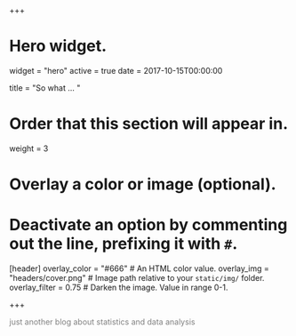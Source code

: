 +++
# Hero widget.
widget = "hero"
active = true
date = 2017-10-15T00:00:00

title = "So what ... "



# Order that this section will appear in.
weight = 3

# Overlay a color or image (optional).
#   Deactivate an option by commenting out the line, prefixing it with `#`.
[header]
  overlay_color = "#666"  # An HTML color value.
  overlay_img = "headers/cover.png"  # Image path relative to your `static/img/` folder.
  overlay_filter = 0.75  # Darken the image. Value in range 0-1.

+++

<font color="grey">just another blog about statistics and data analysis <font />


<br>
<br>
<br>
<br>


